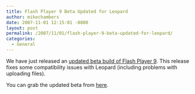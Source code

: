 ```yaml
---
title: Flash Player 9 Beta Updated for Leopard
author: mikechambers
date: 2007-11-01 12:15:01 -0800
layout: post
permalink: /2007/11/01/flash-player-9-beta-updated-for-leopard/
categories:
  - General
---
```



We have just released an [updated beta build of Flash Player 9][1]. This release fixes some compatibility issues with Leopard (including problems with uploading files).

You can grab the updated beta from [here][1].

 [1]: http://labs.adobe.com/technologies/flashplayer9/